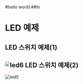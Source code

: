 #hello world
##hi

LED 예제
=========
LED 스위치 예제(1)
----------
![led6](https://user-images.githubusercontent.com/125548154/228478096-d92e1867-bfc6-45ec-b809-d16f7961fb77.PNG)
LED 스위치 예제(2)
---------
![led5](https://user-images.githubusercontent.com/125548154/228483691-ac8c72e5-5ab5-4e7b-8457-64df1af691eb.PNG)
